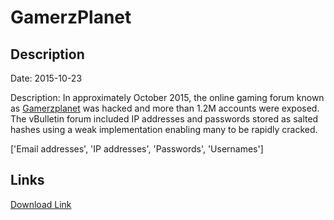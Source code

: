 # GamerzPlanet

## Description

Date: 2015-10-23

Description:
In approximately October 2015, the online gaming forum known as <a href="http://gamerzplanet.net" target="_blank" rel="noopener">Gamerzplanet</a> was hacked and more than 1.2M accounts were exposed. The vBulletin forum included IP addresses and passwords stored as salted hashes using a weak implementation enabling many to be rapidly cracked.


['Email addresses', 'IP addresses', 'Passwords', 'Usernames']

## Links

[Download Link](https://link-to.net/1229997/473.8486223546718/dynamic/?r=Z2FtZXJ6cGxhbmV0Lm5ldA==)